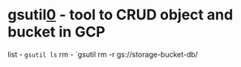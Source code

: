 # gsutil[0] - tool to CRUD object and bucket in GCP
[0]: https://cloud.google.com/storage/docs/gsutil
list - `gsutil ls`
rm - `gsutil rm -r gs://storage-bucket-db/
